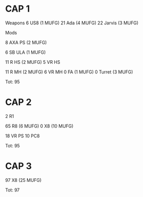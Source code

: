 # CAP 1

Weapons
6 US8 (1 MUFG)
21 Ada (4 MUFG)
22 Jarvis (3 MUFG)

Mods

8 AXA PS (2 MUFG)

6 SB ULA (1 MUFG)

11 R HS (2 MUFG)
5 VR HS

11 R MH (2 MUFG)
6 VR MH
0 FA (1 MUFG)
0 Turret (3 MUFG)

Tot: 95

# CAP 2

2 R1

65 R8 (6 MUFG)
0 X8 (10 MUFG)

18 VR PS
10 PC8

Tot: 95

# CAP 3

97 X8 (25 MUFG)

Tot: 97
